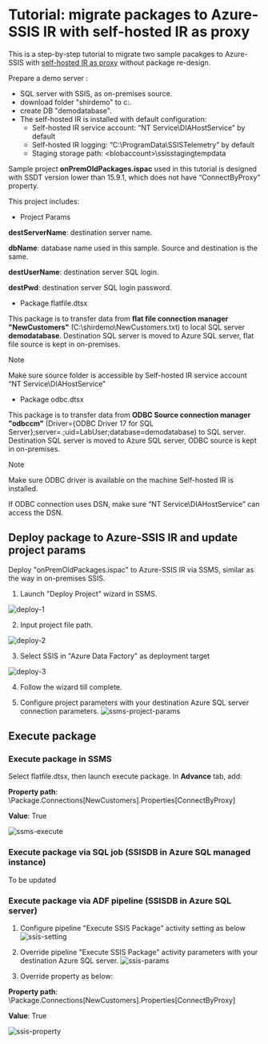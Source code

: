 # Tutorial: migrate packages to Azure-SSIS IR with self-hosted IR as proxy

This is a step-by-step tutorial to migrate two sample pacakges to Azure-SSIS with [self-hosted IR as proxy](https://docs.microsoft.com/azure/data-factory/self-hosted-integration-runtime-proxy-ssis) without package re-design.  

Prepare a demo server :

- SQL server with SSIS, as on-premises source.
- download folder "shirdemo" to c:\.
- create DB "demodatabase".
- The self-hosted IR is installed with default configuration:
    - Self-hosted IR service account: “NT Service\DIAHostService” by default
    - Self-hosted IR logging: “C:\ProgramData\SSISTelemetry” by default
    - Staging storage path: \<blobaccount\>\ssisstagingtempdata

Sample project **onPremOldPackages.ispac** used in this tutorial is designed with SSDT version lower than 15.9.1, which does not have “ConnectByProxy” property.

This project includes:

- Project Params

**destServerName**: destination server name.

**dbName**: database name used in this sample. Source and destination is the same.

**destUserName**: destination server SQL login.

**destPwd**: destination server SQL login password.

- Package flatfile.dtsx

This package is to transfer data from **flat file connection manager "NewCustomers"** (C:\shirdemo\NewCustomers.txt) to local SQL server **demodatabase**. Destination SQL server is moved to Azure SQL server, flat file source is kept in on-premises.

> [!NOTE]
> Make sure source folder is accessible by Self-hosted IR service account “NT Service\DIAHostService”

- Package odbc.dtsx

This package is to transfer data from **ODBC Source connection manager "odbccm"** (Driver={ODBC Driver 17 for SQL Server};server=.;uid=LabUser;database=demodatabase) to SQL server. Destination SQL server is moved to Azure SQL server, ODBC source is kept in on-premises.

> [!NOTE]
> Make sure ODBC driver is available on the machine Self-hosted IR is installed.
>
> If ODBC connection uses DSN, make sure “NT Service\DIAHostService” can access the DSN.

## Deploy package to Azure-SSIS IR and update project params

Deploy "onPremOldPackages.ispac" to Azure-SSIS IR via SSMS, similar as the way in on-premises SSIS.

1. Launch "Deploy Project" wizard in SSMS.

![deploy-1](media/ssms-deploy.png)

2. Input project file path.

![deploy-2](media/ssms-deploy-2.png)

3. Select SSIS in "Azure Data Factory" as deployment target

![deploy-3](media/ssms-deploy-3.png)

4. Follow the wizard till complete.

5. Configure project parameters with your destination Azure SQL server connection parameters.
![ssms-project-params](media/ssms-parameter-config.png)

## Execute package

### Execute package in SSMS

Select flatfile.dtsx, then launch execute package. In **Advance** tab, add:

**Property path**: \Package.Connections[NewCustomers].Properties[ConnectByProxy]

**Value**: True

![ssms-execute](media/ssms-execute.png)

### Execute package via SQL job (SSISDB in Azure SQL managed instance)

To be updated

### Execute package via ADF pipeline (SSISDB in Azure SQL server)

1. Configure pipeline "Execute SSIS Package" activity setting as below
![ssis-setting](media/pipeline-setting-config.png)

2. Override pipeline "Execute SSIS Package" activity parameters with your destination Azure SQL server.
![ssis-params](media/pipeline-parameters-config.png)

3. Override property as below:

**Property path**: \Package.Connections[NewCustomers].Properties[ConnectByProxy]

**Value**: True

![ssis-property](media/pipeline-property.png)
